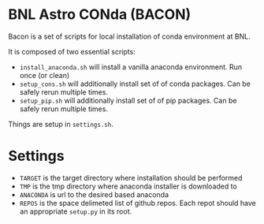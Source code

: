 # BNL Astro CONda (BACON)

Bacon is a set of scripts for local installation of conda environment at BNL.

It is composed of two essential scripts:

 - `install_anaconda.sh` will install a vanilla anaconda environment. Run once (or clean)
 - `setup_cons.sh` will additionally install set of of conda packages. Can be safely rerun multiple times.
 - `setup_pip.sh` will additionally install set of of pip packages. Can be safely rerun multiple times.

Things are setup in `settings.sh`.

# Settings

 - `TARGET` is the target directory where installation should be performed
 - `TMP` is the tmp directory where anaconda installer is downloaded to
 - `ANACONDA` is url to the desired based anaconda
 - `REPOS` is the space delimeted list of github repos. Each repot should have an appropriate `setup.py` in its root.
